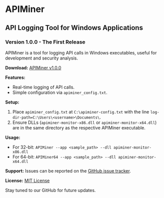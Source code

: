 # APIMiner

## API Logging Tool for Windows Applications

### Version 1.0.0 - The First Release

APIMiner is a tool for logging API calls in Windows executables, useful for development and security analysis.

**Download:** [APIMiner v1.0.0](https://github.com/trung501/APIMiner/releases/tag/v1.0)

**Features:**
- Real-time logging of API calls.
- Simple configuration via `apiminer_config.txt`.

**Setup:**
1. Place `apiminer_config.txt` at `C:\apiminer-config.txt` with the line `log-dir-path=C:\Users\<username>\Documents\`.
2. Ensure DLLs (`apiminer-monitor-x86.dll` or `apiminer-monitor-x64.dll`) are in the same directory as the respective APIMiner executable.

**Usage:**
- For 32-bit: `APIMiner --app <sample_path> --dll apiminer-monitor-x86.dll`
- For 64-bit: `APIMiner64 --app <sample_path> --dll apiminer-monitor-x64.dll`

**Support:** Issues can be reported on the [GitHub issue tracker](https://github.com/trung501/APIMiner/issues).

**License:** [MIT License](LICENSE)

Stay tuned to our GitHub for future updates.
